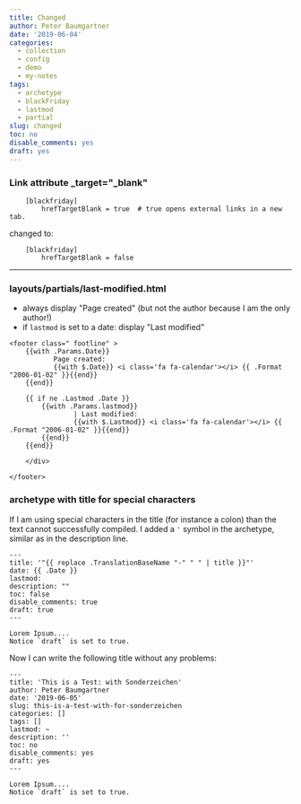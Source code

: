 ```yaml
---
title: Changed
author: Peter Baumgartner
date: '2019-06-04'
categories:
  - collection
  - config
  - demo
  - my-notes
tags:
  - archetype
  - blackFriday
  - lastmod
  - partial
slug: changed
toc: no
disable_comments: yes
draft: yes
---
```


### Link attribute _target="_blank"

```
    [blackfriday]
        hrefTargetBlank = true  # true opens external links in a new tab.
```

changed to:

```
    [blackfriday]
        hrefTargetBlank = false
```
<hr/>

### layouts/partials/last-modified.html

+ always display "Page created" (but not the author because I am the only author!)
+ if `lastmod` is set to a date: display "Last modified"

```
<footer class=" footline" >
    {{with .Params.Date}}
    	   Page created:
    	   {{with $.Date}} <i class='fa fa-calendar'></i> {{ .Format "2006-01-02" }}{{end}}
    {{end}}

    {{ if ne .Lastmod .Date }}
    	{{with .Params.lastmod}}
        	    | Last modified:
        	    {{with $.Lastmod}} <i class='fa fa-calendar'></i> {{ .Format "2006-01-02" }}{{end}}
    	{{end}}
    {{end}}

    </div>

</footer>
```

### archetype with title for special characters

If I am using special characters in the title (for instance a colon) than the text cannot successfully compiled. I added a `'` symbol in the archetype, similar as in the description line.

```
---
title: '"{{ replace .TranslationBaseName "-" " " | title }}"'
date: {{ .Date }}
lastmod:
description: ""
toc: false
disable_comments: true
draft: true
---

Lorem Ipsum....
Notice `draft` is set to true.
```

Now I can write the following title without any problems:

```
---
title: 'This is a Test: with Sonderzeichen'
author: Peter Baumgartner
date: '2019-06-05'
slug: this-is-a-test-with-for-sonderzeichen
categories: []
tags: []
lastmod: ~
description: ''
toc: no
disable_comments: yes
draft: yes
---

Lorem Ipsum....
Notice `draft` is set to true.
```
